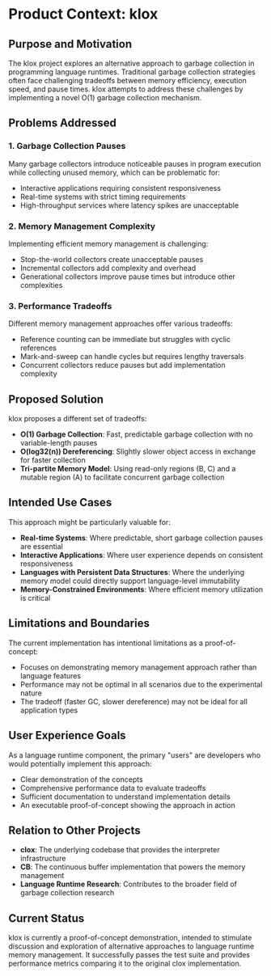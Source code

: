 # Product Context: klox

## Purpose and Motivation

The klox project explores an alternative approach to garbage collection in programming language runtimes. Traditional garbage collection strategies often face challenging tradeoffs between memory efficiency, execution speed, and pause times. klox attempts to address these challenges by implementing a novel O(1) garbage collection mechanism.

## Problems Addressed

### 1. Garbage Collection Pauses

Many garbage collectors introduce noticeable pauses in program execution while collecting unused memory, which can be problematic for:
- Interactive applications requiring consistent responsiveness
- Real-time systems with strict timing requirements
- High-throughput services where latency spikes are unacceptable

### 2. Memory Management Complexity

Implementing efficient memory management is challenging:
- Stop-the-world collectors create unacceptable pauses
- Incremental collectors add complexity and overhead
- Generational collectors improve pause times but introduce other complexities

### 3. Performance Tradeoffs

Different memory management approaches offer various tradeoffs:
- Reference counting can be immediate but struggles with cyclic references
- Mark-and-sweep can handle cycles but requires lengthy traversals
- Concurrent collectors reduce pauses but add implementation complexity

## Proposed Solution

klox proposes a different set of tradeoffs:
- **O(1) Garbage Collection**: Fast, predictable garbage collection with no variable-length pauses
- **O(log32(n)) Dereferencing**: Slightly slower object access in exchange for faster collection
- **Tri-partite Memory Model**: Using read-only regions (B, C) and a mutable region (A) to facilitate concurrent garbage collection

## Intended Use Cases

This approach might be particularly valuable for:
- **Real-time Systems**: Where predictable, short garbage collection pauses are essential
- **Interactive Applications**: Where user experience depends on consistent responsiveness
- **Languages with Persistent Data Structures**: Where the underlying memory model could directly support language-level immutability
- **Memory-Constrained Environments**: Where efficient memory utilization is critical

## Limitations and Boundaries

The current implementation has intentional limitations as a proof-of-concept:
- Focuses on demonstrating memory management approach rather than language features
- Performance may not be optimal in all scenarios due to the experimental nature
- The tradeoff (faster GC, slower dereference) may not be ideal for all application types

## User Experience Goals

As a language runtime component, the primary "users" are developers who would potentially implement this approach:
- Clear demonstration of the concepts
- Comprehensive performance data to evaluate tradeoffs
- Sufficient documentation to understand implementation details
- An executable proof-of-concept showing the approach in action

## Relation to Other Projects

- **clox**: The underlying codebase that provides the interpreter infrastructure
- **CB**: The continuous buffer implementation that powers the memory management
- **Language Runtime Research**: Contributes to the broader field of garbage collection research

## Current Status

klox is currently a proof-of-concept demonstration, intended to stimulate discussion and exploration of alternative approaches to language runtime memory management. It successfully passes the test suite and provides performance metrics comparing it to the original clox implementation.
